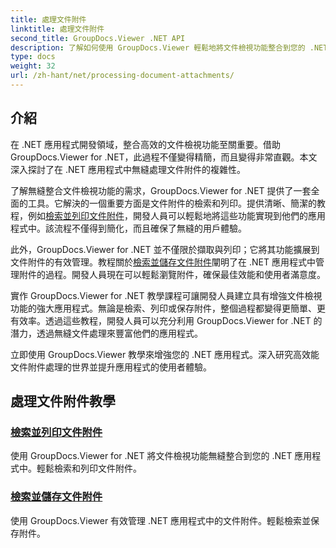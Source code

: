 ```yaml
---
title: 處理文件附件
linktitle: 處理文件附件
second_title: GroupDocs.Viewer .NET API
description: 了解如何使用 GroupDocs.Viewer 輕鬆地將文件檢視功能整合到您的 .NET 應用程式中。有效管理文件附件。
type: docs
weight: 32
url: /zh-hant/net/processing-document-attachments/
--- 
```

## 介紹

在 .NET 應用程式開發領域，整合高效的文件檢視功能至關重要。借助 GroupDocs.Viewer for .NET，此過程不僅變得精簡，而且變得非常直觀。本文深入探討了在 .NET 應用程式中無縫處理文件附件的複雜性。

了解無縫整合文件檢視功能的需求，GroupDocs.Viewer for .NET 提供了一套全面的工具。它解決的一個重要方面是文件附件的檢索和列印。提供清晰、簡潔的教程，例如[檢索並列印文件附件](./retrieve-and-print-attachments/)，開發人員可以輕鬆地將這些功能實現到他們的應用程式中。該流程不僅得到簡化，而且確保了無縫的用戶體驗。

此外，GroupDocs.Viewer for .NET 並不僅限於擷取與列印；它將其功能擴展到文件附件的有效管理。教程關於[檢索並儲存文件附件](./retrieve-and-save-attachments/)闡明了在 .NET 應用程式中管理附件的過程。開發人員現在可以輕鬆瀏覽附件，確保最佳效能和使用者滿意度。

實作 GroupDocs.Viewer for .NET 教學課程可讓開發人員建立具有增強文件檢視功能的強大應用程式。無論是檢索、列印或保存附件，整個過程都變得更簡單、更有效率。透過這些教程，開發人員可以充分利用 GroupDocs.Viewer for .NET 的潛力，透過無縫文件處理來豐富他們的應用程式。

立即使用 GroupDocs.Viewer 教學來增強您的 .NET 應用程式。深入研究高效能文件附件處理的世界並提升應用程式的使用者體驗。

## 處理文件附件教學
### [檢索並列印文件附件](./retrieve-and-print-attachments/)
使用 GroupDocs.Viewer for .NET 將文件檢視功能無縫整合到您的 .NET 應用程式中。輕鬆檢索和列印文件附件。
### [檢索並儲存文件附件](./retrieve-and-save-attachments/)
使用 GroupDocs.Viewer 有效管理 .NET 應用程式中的文件附件。輕鬆檢索並保存附件。